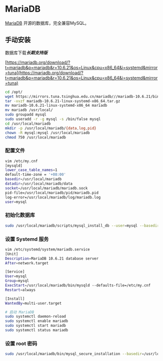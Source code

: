# MariaDB

[MariaDB](https://mariadb.org/) 开源的数据库，完全兼容MySQL。

## 手动安装

数据库下载***长期支持版***

[https://mariadb.org/download/?t=mariadb&p=mariadb&r=10.6.21&os=Linux&cpu=x86_64&i=systemd&mirror=tuna](https://mariadb.org/download/?t=mariadb&p=mariadb&r=10.6.21&os=Linux&cpu=x86_64&i=systemd&mirror=tuna)

```bash
cd /opt/
wget https://mirrors.tuna.tsinghua.edu.cn/mariadb///mariadb-10.6.21/bintar-linux-systemd-x86_64/mariadb-10.6.21-linux-systemd-x86_64.tar.gz
tar -xvzf mariadb-10.6.21-linux-systemd-x86_64.tar.gz
mv mariadb-10.6.21-linux-systemd-x86_64 mariadb
mv mariadb /usr/local/
sudo groupadd mysql
sudo useradd -r -g mysql -s /bin/false mysql
cd /usr/local/mariadb
mkdir -p /usr/local/mariadb/{data,log,pid}
chown -R mysql:mysql /usr/local/mariadb
chmod 750 /usr/local/mariadb
```

### 配置文件

```bash
vim /etc/my.cnf
[mysqld]
lower_case_table_names=1
default-time-zone = '+08:00'
basedir=/usr/local/mariadb
datadir=/usr/local/mariadb/data
socket=/usr/local/mariadb/mariadb.sock
pid-file=/usr/local/mariadb/pid/mariadb.pid
log-error=/usr/local/mariadb/log/mariadb.log
user=mysql
```

### 初始化数据库

```bash
sudo /usr/local/mariadb/scripts/mysql_install_db --user=mysql --basedir=/usr/local/mariadb --datadir=/usr/local/mariadb/data
```

### 设置 Systemd 服务

```bash
vim /etc/systemd/system/mariadb.service
[Unit]
Description=MariaDB 10.6.21 database server
After=network.target

[Service]
User=mysql
Group=mysql
ExecStart=/usr/local/mariadb/bin/mysqld --defaults-file=/etc/my.cnf
Restart=always

[Install]
WantedBy=multi-user.target

# 启动 MariaDB
sudo systemctl daemon-reload
sudo systemctl enable mariadb
sudo systemctl start mariadb
sudo systemctl status mariadb
```

### 设置 root 密码

```bash
sudo /usr/local/mariadb/bin/mysql_secure_installation --basedir=/usr/local/mariadb --socket=/usr/local/mariadb/mariadb.sock
```
